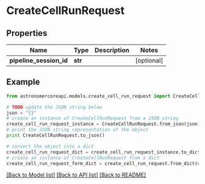 # CreateCellRunRequest


## Properties
Name | Type | Description | Notes
------------ | ------------- | ------------- | -------------
**pipeline_session_id** | **str** |  | [optional] 

## Example

```python
from astronomercoreapi.models.create_cell_run_request import CreateCellRunRequest

# TODO update the JSON string below
json = "{}"
# create an instance of CreateCellRunRequest from a JSON string
create_cell_run_request_instance = CreateCellRunRequest.from_json(json)
# print the JSON string representation of the object
print CreateCellRunRequest.to_json()

# convert the object into a dict
create_cell_run_request_dict = create_cell_run_request_instance.to_dict()
# create an instance of CreateCellRunRequest from a dict
create_cell_run_request_form_dict = create_cell_run_request.from_dict(create_cell_run_request_dict)
```
[[Back to Model list]](../README.md#documentation-for-models) [[Back to API list]](../README.md#documentation-for-api-endpoints) [[Back to README]](../README.md)



